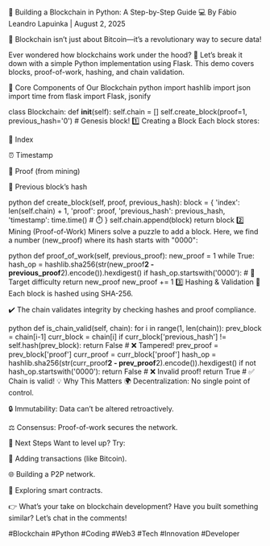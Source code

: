 🚀 Building a Blockchain in Python: A Step-by-Step Guide 💻
By Fábio Leandro Lapuinka | August 2, 2025

🔗 Blockchain isn’t just about Bitcoin—it’s a revolutionary way to secure data!

Ever wondered how blockchains work under the hood? 🤔 Let’s break it down with a simple Python implementation using Flask. This demo covers blocks, proof-of-work, hashing, and chain validation.

🧱 Core Components of Our Blockchain
python
import hashlib
import json
import time
from flask import Flask, jsonify

class Blockchain:
    def __init__(self):
        self.chain = []
        self.create_block(proof=1, previous_hash='0')  # Genesis block!
1️⃣ Creating a Block
Each block stores:

📌 Index

⏰ Timestamp

🔑 Proof (from mining)

🔗 Previous block’s hash

python
def create_block(self, proof, previous_hash):
    block = {
        'index': len(self.chain) + 1,
        'proof': proof,
        'previous_hash': previous_hash,
        'timestamp': time.time()  # ⏱️
    }
    self.chain.append(block)
    return block
2️⃣ Mining (Proof-of-Work)
Miners solve a puzzle to add a block. Here, we find a number (new_proof) where its hash starts with "0000":

python
def proof_of_work(self, previous_proof):
    new_proof = 1
    while True:
        hash_op = hashlib.sha256(str(new_proof**2 - previous_proof**2).encode()).hexdigest()
        if hash_op.startswith('0000'):  # 🎯 Target difficulty
            return new_proof
        new_proof += 1
3️⃣ Hashing & Validation
🔐 Each block is hashed using SHA-256.

✔️ The chain validates integrity by checking hashes and proof compliance.

python
def is_chain_valid(self, chain):
    for i in range(1, len(chain)):
        prev_block = chain[i-1]
        curr_block = chain[i]
        if curr_block['previous_hash'] != self.hash(prev_block):
            return False  # ❌ Tampered!
        prev_proof = prev_block['proof']
        curr_proof = curr_block['proof']
        hash_op = hashlib.sha256(str(curr_proof**2 - prev_proof**2).encode()).hexdigest()
        if not hash_op.startswith('0000'):
            return False  # ❌ Invalid proof!
    return True  # ✅ Chain is valid!
💡 Why This Matters
🌍 Decentralization: No single point of control.

🔒 Immutability: Data can’t be altered retroactively.

⚖️ Consensus: Proof-of-work secures the network.

🚀 Next Steps
Want to level up? Try:

💸 Adding transactions (like Bitcoin).

🌐 Building a P2P network.

📜 Exploring smart contracts.

👉 What’s your take on blockchain development? Have you built something similar? Let’s chat in the comments!

#Blockchain #Python #Coding #Web3 #Tech #Innovation #Developer
